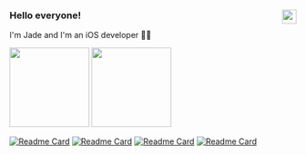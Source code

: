 ### Hello everyone! <img height="25em" src="https://visitor-badge.glitch.me/badge?page_id=mockada.mockada&left_color=pink&right_color=black" align="right" />
I'm Jade and I'm an iOS developer :fairy_woman:

<img height="140em" src="https://github-readme-stats.vercel.app/api?username=mockada&count_private=true&include_all_commits=true&bg_color=262626&text_color=ffffff&icon_color=ff8aa8&show_icons=true&title_color=ffb7ca&hide=stars,issues,contribs" /> <img height="140em" src="https://github-readme-stats.vercel.app/api/top-langs/?username=mockada&count_private=true&include_all_commits=true&bg_color=262626&text_color=ffffff&title_color=ffb7ca&layout=compact" />

[![Readme Card](https://github-readme-stats.vercel.app/api/pin/?username=mockada&repo=Moov&title_color=ffb7ca&bg_color=262626&text_color=ffffff&icon_color=ff8aa8)](https://github.com/mockada/moov) [![Readme Card](https://github-readme-stats.vercel.app/api/pin/?username=mockada&repo=LittleSearch&title_color=ffb7ca&bg_color=262626&text_color=ffffff&icon_color=ff8aa8)](https://github.com/mockada/LittleSearch)
[![Readme Card](https://github-readme-stats.vercel.app/api/pin/?username=mockada&repo=NetworkCore&title_color=ffb7ca&bg_color=262626&text_color=ffffff&icon_color=ff8aa8)](https://github.com/mockada/NetworkCore) [![Readme Card](https://github-readme-stats.vercel.app/api/pin/?username=mockada&repo=SpotifySiriSwiftUI&title_color=ffb7ca&bg_color=262626&text_color=ffffff&icon_color=ff8aa8)](https://github.com/mockada/SpotifySiriSwiftUI)

<!--
**mockada/mockada** is a ✨ _special_ ✨ repository because its `README.md` (this file) appears on your GitHub profile.

Here are some ideas to get you started:

- 🔭 I’m currently working on ...
- 🌱 I’m currently learning ...
- 👯 I’m looking to collaborate on ...
- 🤔 I’m looking for help with ...
- 💬 Ask me about ...
- 📫 How to reach me: ...
- 😄 Pronouns: ...
- ⚡ Fun fact: ...
-->
